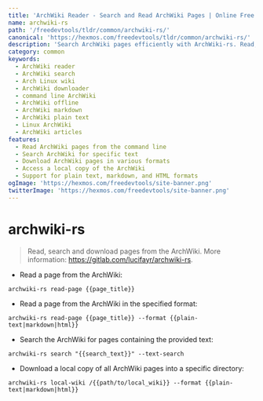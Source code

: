 ```yaml
---
title: 'ArchWiki Reader - Search and Read ArchWiki Pages | Online Free DevTools by Hexmos'
name: archwiki-rs
path: '/freedevtools/tldr/common/archwiki-rs/'
canonical: 'https://hexmos.com/freedevtools/tldr/common/archwiki-rs/'
description: 'Search ArchWiki pages efficiently with ArchWiki-rs. Read, search, and download content. Access up-to-date information on Arch Linux. Free online tool, no registration required.'
category: common
keywords:
  - ArchWiki reader
  - ArchWiki search
  - Arch Linux wiki
  - ArchWiki downloader
  - command line ArchWiki
  - ArchWiki offline
  - ArchWiki markdown
  - ArchWiki plain text
  - Linux ArchWiki
  - ArchWiki articles
features:
  - Read ArchWiki pages from the command line
  - Search ArchWiki for specific text
  - Download ArchWiki pages in various formats
  - Access a local copy of the ArchWiki
  - Support for plain text, markdown, and HTML formats
ogImage: 'https://hexmos.com/freedevtools/site-banner.png'
twitterImage: 'https://hexmos.com/freedevtools/site-banner.png'
---
```


# archwiki-rs

> Read, search and download pages from the ArchWiki.
> More information: <https://gitlab.com/lucifayr/archwiki-rs>.

- Read a page from the ArchWiki:

`archwiki-rs read-page {{page_title}}`

- Read a page from the ArchWiki in the specified format:

`archwiki-rs read-page {{page_title}} --format {{plain-text|markdown|html}}`

- Search the ArchWiki for pages containing the provided text:

`archwiki-rs search "{{search_text}}" --text-search`

- Download a local copy of all ArchWiki pages into a specific directory:

`archwiki-rs local-wiki /{{path/to/local_wiki}} --format {{plain-text|markdown|html}}`
